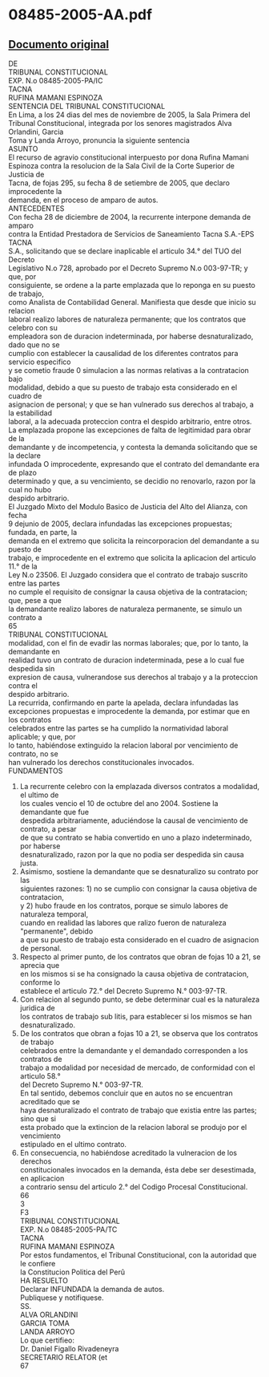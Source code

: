 
08485-2005-AA.pdf
=================
  
[Documento original](https://tc.gob.pe/jurisprudencia/2006/08485-2005-AA.pdf)  
---  
DE  
TRIBUNAL CONSTITUCIONAL  
EXP. N.o 08485-2005-PA/IC  
TACNA  
RUFINA MAMANI ESPINOZA  
SENTENCIA DEL TRIBUNAL CONSTITUCIONAL  
En Lima, a los 24 dias del mes de noviembre de 2005, la Sala Primera del  
Tribunal Constitucional, integrada por los senores magistrados Alva Orlandini, Garcia  
Toma y Landa Arroyo, pronuncia la siguiente sentencia  
ASUNTO  
El recurso de agravio constitucional interpuesto por dona Rufina Mamani  
Espinoza contra la resolucion de la Sala Civil de la Corte Superior de Justicia de  
Tacna, de fojas 295, su fecha 8 de setiembre de 2005, que declaro improcedente la  
demanda, en el proceso de amparo de autos.  
ANTECEDENTES  
Con fecha 28 de diciembre de 2004, la recurrente interpone demanda de amparo  
contra la Entidad Prestadora de Servicios de Saneamiento Tacna S.A.-EPS TACNA  
S.A., solicitando que se declare inaplicable el articulo 34.° del TUO del Decreto  
Legislativo N.o 728, aprobado por el Decreto Supremo N.o 003-97-TR; y que, por  
consiguiente, se ordene a la parte emplazada que lo reponga en su puesto de trabajo,  
como Analista de Contabilidad General. Manifiesta que desde que inicio su relacion  
laboral realizo labores de naturaleza permanente; que los contratos que celebro con su  
empleadora son de duracion indeterminada, por haberse desnaturalizado, dado que no se  
cumplio con establecer la causalidad de los diferentes contratos para servicio especifico  
y se cometio fraude 0 simulacion a las normas relativas a la contratacion bajo  
modalidad, debido a que su puesto de trabajo esta considerado en el cuadro de  
asignacion de personal; y que se han vulnerado sus derechos al trabajo, a la estabilidad  
laboral, a la adecuada proteccion contra el despido arbitrario, entre otros.  
La emplazada propone las excepciones de falta de legitimidad para obrar de la  
demandante y de incompetencia, y contesta la demanda solicitando que se la declare  
infundada O improcedente, expresando que el contrato del demandante era de plazo  
determinado y que, a su vencimiento, se decidio no renovarlo, razon por la cual no hubo  
despido arbitrario.  
El Juzgado Mixto del Modulo Basico de Justicia del Alto del Alianza, con fecha  
9 dejunio de 2005, declara infundadas las excepciones propuestas; fundada, en parte, la  
demanda en el extremo que solicita la reincorporacion del demandante a su puesto de  
trabajo, e improcedente en el extremo que solicita la aplicacion del articulo 11.° de la  
Ley N.o 23506. El Juzgado considera que el contrato de trabajo suscrito entre las partes  
no cumple el requisito de consignar la causa objetiva de la contratacion; que, pese a que  
la demandante realizo labores de naturaleza permanente, se simulo un contrato a  
65  
TRIBUNAL CONSTITUCIONAL  
modalidad, con el fin de evadir las normas laborales; que, por lo tanto, la demandante en  
realidad tuvo un contrato de duracion indeterminada, pese a lo cual fue despedida sin  
expresion de causa, vulnerandose sus derechos al trabajo y a la proteccion contra el  
despido arbitrario.  
La recurrida, confirmando en parte la apelada, declara infundadas las  
excepciones propuestas e improcedente la demanda, por estimar que en los contratos  
celebrados entre las partes se ha cumplido la normatividad laboral aplicable; y que, por  
lo tanto, habiéndose extinguido la relacion laboral por vencimiento de contrato, no se  
han vulnerado los derechos constitucionales invocados.  
FUNDAMENTOS  
1. La recurrente celebro con la emplazada diversos contratos a modalidad, el ultimo de  
los cuales vencio el 10 de octubre del ano 2004. Sostiene la demandante que fue  
despedida arbitrariamente, aduciéndose la causal de vencimiento de contrato, a pesar  
de que su contrato se habia convertido en uno a plazo indeterminado, por haberse  
desnaturalizado, razon por la que no podia ser despedida sin causa justa.  
2. Asimismo, sostiene la demandante que se desnaturalizo su contrato por las  
siguientes razones: 1) no se cumplio con consignar la causa objetiva de contratacion,  
y 2) hubo fraude en los contratos, porque se simulo labores de naturaleza temporal,  
cuando en realidad las labores que ralizo fueron de naturaleza "permanente", debido  
a que su puesto de trabajo esta considerado en el cuadro de asignacion de personal.  
3. Respecto al primer punto, de los contratos que obran de fojas 10 a 21, se aprecia que  
en los mismos si se ha consignado la causa objetiva de contratacion, conforme lo  
establece el articulo 72.° del Decreto Supremo N.° 003-97-TR.  
4. Con relacion al segundo punto, se debe determinar cual es la naturaleza juridica de  
los contratos de trabajo sub litis, para establecer si los mismos se han  
desnaturalizado.  
5. De los contratos que obran a fojas 10 a 21, se observa que los contratos de trabajo  
celebrados entre la demandante y el demandado corresponden a los contratos de  
trabajo a modalidad por necesidad de mercado, de conformidad con el articulo 58.°  
del Decreto Supremo N.° 003-97-TR.  
En tal sentido, debemos concluir que en autos no se encuentran acreditado que se  
haya desnaturalizado el contrato de trabajo que existia entre las partes; sino que si  
esta probado que la extincion de la relacion laboral se produjo por el vencimiento  
estipulado en el ultimo contrato.  
7. En consecuencia, no habiéndose acreditado la vulneracion de los derechos  
constitucionales invocados en la demanda, ésta debe ser desestimada, en aplicacion  
a contrario sensu del articulo 2.° del Codigo Procesal Constitucional.  
66  
3  
F3  
TRIBUNAL CONSTITUCIONAL  
EXP. N.o 08485-2005-PA/TC  
TACNA  
RUFINA MAMANI ESPINOZA  
Por estos fundamentos, el Tribunal Constitucional, con la autoridad que le confiere  
la Constitucion Politica del Perû  
HA RESUELTO  
Declarar INFUNDADA la demanda de autos.  
Publiquese y notifiquese.  
SS.  
ALVA ORLANDINI  
GARCIA TOMA  
LANDA ARROYO  
Lo que certifieo:  
Dr. Daniel Figallo Rivadeneyra  
SECRETARIO RELATOR (et  
67